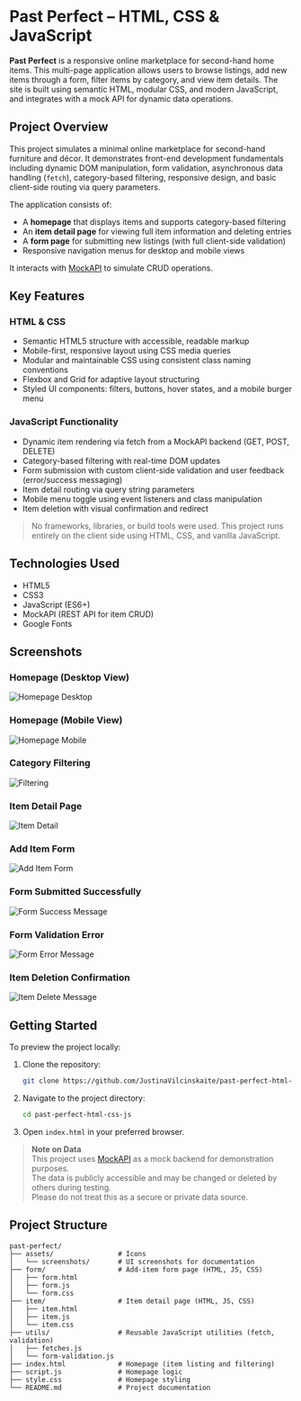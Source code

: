 # Past Perfect – HTML, CSS & JavaScript

**Past Perfect** is a responsive online marketplace for second-hand home items. This multi-page application allows users to browse listings, add new items through a form, filter items by category, and view item details. The site is built using semantic HTML, modular CSS, and modern JavaScript, and integrates with a mock API for dynamic data operations.

## Project Overview

This project simulates a minimal online marketplace for second-hand furniture and décor. It demonstrates front-end development fundamentals including dynamic DOM manipulation, form validation, asynchronous data handling (`fetch`), category-based filtering, responsive design, and basic client-side routing via query parameters.

The application consists of:

- A **homepage** that displays items and supports category-based filtering
- An **item detail page** for viewing full item information and deleting entries
- A **form page** for submitting new listings (with full client-side validation)
- Responsive navigation menus for desktop and mobile views

It interacts with [MockAPI](https://mockapi.io/) to simulate CRUD operations.

## Key Features

### HTML & CSS

- Semantic HTML5 structure with accessible, readable markup
- Mobile-first, responsive layout using CSS media queries
- Modular and maintainable CSS using consistent class naming conventions
- Flexbox and Grid for adaptive layout structuring
- Styled UI components: filters, buttons, hover states, and a mobile burger menu

### JavaScript Functionality

- Dynamic item rendering via fetch from a MockAPI backend (GET, POST, DELETE)
- Category-based filtering with real-time DOM updates
- Form submission with custom client-side validation and user feedback (error/success messaging)
- Item detail routing via query string parameters
- Mobile menu toggle using event listeners and class manipulation
- Item deletion with visual confirmation and redirect

> No frameworks, libraries, or build tools were used. This project runs entirely on the client side using HTML, CSS, and vanilla JavaScript.

## Technologies Used

- HTML5
- CSS3
- JavaScript (ES6+)
- MockAPI (REST API for item CRUD)
- Google Fonts

## Screenshots

### Homepage (Desktop View)

![Homepage Desktop](assets/screenshots/homepage-desktop.png)

### Homepage (Mobile View)

![Homepage Mobile](assets/screenshots/homepage-mobile.png)

### Category Filtering

![Filtering](assets/screenshots/filtering.png)

### Item Detail Page

![Item Detail](assets/screenshots/item-detail.png)

### Add Item Form

![Add Item Form](assets/screenshots/add-item-form.png)

### Form Submitted Successfully

![Form Success Message](assets/screenshots/form-success-message.png)

### Form Validation Error

![Form Error Message](assets/screenshots/form-error-message.png)

### Item Deletion Confirmation

![Item Delete Message](assets/screenshots/item-delete-message.png)

## Getting Started

To preview the project locally:

1. Clone the repository:

   ```bash
   git clone https://github.com/JustinaVilcinskaite/past-perfect-html-css-js.git
   ```

2. Navigate to the project directory:

   ```bash
   cd past-perfect-html-css-js
   ```

3. Open `index.html` in your preferred browser.

> **Note on Data**  
> This project uses [MockAPI](https://mockapi.io/) as a mock backend for demonstration purposes.  
> The data is publicly accessible and may be changed or deleted by others during testing.  
> Please do not treat this as a secure or private data source.

## Project Structure

```
past-perfect/
├── assets/                # Icons
│   └── screenshots/       # UI screenshots for documentation
├── form/                  # Add-item form page (HTML, JS, CSS)
│   ├── form.html
│   ├── form.js
│   └── form.css
├── item/                  # Item detail page (HTML, JS, CSS)
│   ├── item.html
│   ├── item.js
│   └── item.css
├── utils/                 # Reusable JavaScript utilities (fetch, validation)
│   ├── fetches.js
│   └── form-validation.js
├── index.html             # Homepage (item listing and filtering)
├── script.js              # Homepage logic
├── style.css              # Homepage styling
└── README.md              # Project documentation
```
